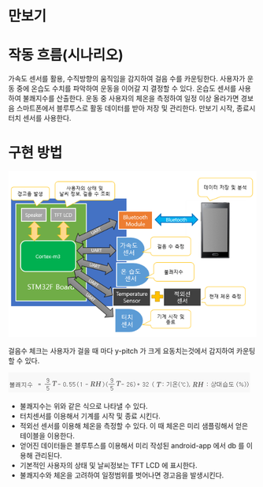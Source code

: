 # 만보기 


# 작동 흐름(시나리오)
가속도 센서를 활용, 수직방향의 움직임을 감지하여 걸음 수를 카운팅한다.
사용자가 운동 중에 온습도 수치를 파악하여 운동을 이어갈 지 결정할 수 있다.
온습도 센서를 사용하여 불쾌지수를 산출한다.
운동 중 사용자의 체온을 측정하여 일정 이상 올라가면 경보음
스마트폰에서 블루투스로 활동 데이터를 받아 저장 및 관리한다.
만보기 시작, 종료시 터치 센서를 사용한다.



# 구현 방법

![](../images/flow.png)

걸음수 체크는 사용자가 걸을 때 마다 y-pitch 가 크게 요동치는것에서 감지하여 카운팅 할 수 있다. 

![](../images/badindex.gif)
* 불쾌지수는 위와 같은 식으로 나타낼 수 있다.
* 터치센서를 이용해서 기계를 시작 및 종료 시킨다. 
* 적외선 센서를 이용해 체온을 측정할 수 있다. 이 때 체온은 미리 샘플링해서 얻은 테이블을 이용한다. 
* 얻어진 데이터들은 블루투스를 이용해서 미리 작성된 android-app 에서 db 를 이용해 관리된다. 
* 기본적인 사용자의 상태 및 날씨정보는 TFT LCD 에 표시한다. 
* 불쾌지수와 체온을 고려하여 일정범위를 벗어나면 경고음을 발생시킨다. 

